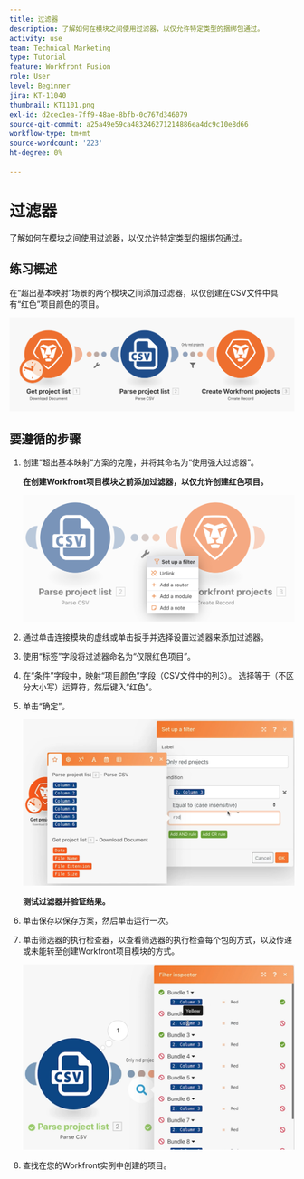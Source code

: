 ```yaml
---
title: 过滤器
description: 了解如何在模块之间使用过滤器，以仅允许特定类型的捆绑包通过。
activity: use
team: Technical Marketing
type: Tutorial
feature: Workfront Fusion
role: User
level: Beginner
jira: KT-11040
thumbnail: KT1101.png
exl-id: d2cec1ea-7ff9-48ae-8bfb-0c767d346079
source-git-commit: a25a49e59ca483246271214886ea4dc9c10e8d66
workflow-type: tm+mt
source-wordcount: '223'
ht-degree: 0%

---
```


# 过滤器

了解如何在模块之间使用过滤器，以仅允许特定类型的捆绑包通过。

## 练习概述

在“超出基本映射”场景的两个模块之间添加过滤器，以仅创建在CSV文件中具有“红色”项目颜色的项目。

![滤镜图像1](../12-exercises/assets/filters-walkthrough-1.png)

## 要遵循的步骤

1. 创建“超出基本映射”方案的克隆，并将其命名为“使用强大过滤器”。

   **在创建Workfront项目模块之前添加过滤器，以仅允许创建红色项目。**

   ![滤镜图像2](../12-exercises/assets/filters-walkthrough-2.png)

1. 通过单击连接模块的虚线或单击扳手并选择设置过滤器来添加过滤器。
1. 使用“标签”字段将过滤器命名为“仅限红色项目”。
1. 在“条件”字段中，映射“项目颜色”字段（CSV文件中的列3）。 选择等于（不区分大小写）运算符，然后键入“红色”。
1. 单击“确定”。

   ![滤镜图像3](../12-exercises/assets/filters-walkthrough-3.png)

   **测试过滤器并验证结果。**

1. 单击保存以保存方案，然后单击运行一次。
1. 单击筛选器的执行检查器，以查看筛选器的执行检查每个包的方式，以及传递或未能转至创建Workfront项目模块的方式。

   ![滤镜图像4](../12-exercises/assets/filters-walkthrough-4.png)

1. 查找在您的Workfront实例中创建的项目。
